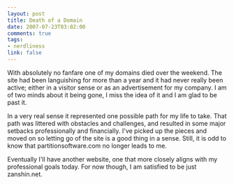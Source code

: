 ```yaml
--- 
layout: post
title: Death of a Domain
date: 2007-07-23T03:02:00
comments: true
tags:
- nerdliness
link: false
---
```

With absolutely no fanfare one of my domains died over the weekend.  The site had been languishing for more than a year and it had never really been active; either in a visitor sense or as an advertisement for my company.  I am of two minds about it being gone, I miss the idea of it and I am glad to be past it.

In a very real sense it represented one possible path for my life to take.  That path was littered with obstacles and challenges, and resulted in some major setbacks professionally and financially.  I've picked up the pieces and moved on so letting go of the site is a good thing in a sense.  Still, it is odd to know that partitionsoftware.com no longer leads to me.

Eventually I'll have another website, one that more closely aligns with my professional goals today.  For now though, I am satisfied to be just zanshin.net.
